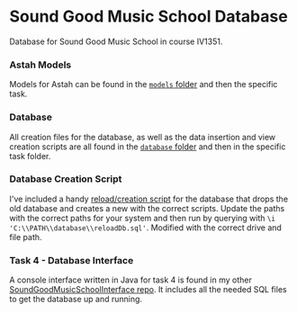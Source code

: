 # Sound Good Music School Database
Database for Sound Good Music School in course IV1351.

### Astah Models
Models for Astah can be found in the [`models` folder](https://github.com/Cactooz/SoundGoodMusicSchool/tree/main/models) and then the specific task.

### Database
All creation files for the database, as well as the data insertion and view creation scripts are all found in the
[`database` folder](https://github.com/Cactooz/SoundGoodMusicSchool/tree/main/database) and then in the specific task folder.

### Database Creation Script
I've included a handy [reload/creation script](https://github.com/Cactooz/SoundGoodMusicSchool/blob/main/database/reloadDb_template.sql)
for the database that drops the old database and creates a new with the correct scripts.
Update the paths with the correct paths for your system and then run by querying with `\i 'C:\\PATH\\database\\reloadDb.sql'`.
Modified with the correct drive and file path.

### Task 4 - Database Interface
A console interface written in Java for task 4 is found in my other [SoundGoodMusicSchoolInterface repo](https://github.com/Cactooz/SoundGoodMusicSchoolInterface).
It includes all the needed SQL files to get the database up and running.
